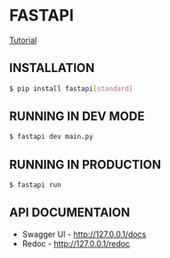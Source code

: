 # FASTAPI

[Tutorial](https://fastapi.tiangolo.com/learn/)

## INSTALLATION

```sh
$ pip install fastapi[standard]
```

## RUNNING IN DEV MODE

```sh
$ fastapi dev main.py
```

## RUNNING IN PRODUCTION

```sh
$ fastapi run
```

## API DOCUMENTAION

- Swagger UI - http://127.0.0.1/docs
- Redoc      - http://127.0.0.1/redoc

